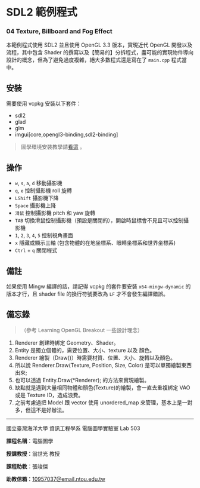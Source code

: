 # SDL2 範例程式
### 04 Texture, Billboard and Fog Effect
本範例程式使用 SDL2 並且使用 OpenGL 3.3 版本，實現近代 OpenGL 開發以及流程，其中包含 Shader 的撰寫以及【簡易的】分拆程式，盡可能的實現物件導向設計的概念，但為了避免過度複雜，絕大多數程式還是寫在了 `main.cpp` 程式當中。



## 安裝
需要使用 vcpkg 安裝以下套件：
* sdl2
* glad
* glm
* imgui[core,opengl3-binding,sdl2-binding]

> 圖學環境安裝教學請[看這](https://hackmd.io/@23657689/computer_graphics_env_settings) 。

## 操作
* `w`, `s`, `a`, `d` 移動攝影機
* `q`, `e` 控制攝影機 roll 旋轉
* `LShift` 攝影機下降
* `Space` 攝影機上降
* `滑鼠` 控制攝影機 pitch 和 yaw 旋轉
* `TAB` 切換滑鼠控制攝影機（預設是關閉的），開啟時鼠標會不見且可以控制攝影機
* `1`, `2`, `3`, `4`, `5` 控制視角畫面
* `x` 隱藏或顯示三軸 (包含物體的在地坐標系、眼睛坐標系和世界坐標系)
* `Ctrl` + `q` 關閉程式

## 備註
如果使用 Mingw 編譯的話，請記得 vcpkg 的套件要安裝 `x64-mingw-dynamic` 的版本才行，且 shader file 的換行符號要改為 `LF` 才不會發生編譯錯誤。 

## 備忘錄
> （參考 Learning OpenGL Breakout 一些設計理念）
1. Renderer 創建時綁定 Geometry、Shader。
2. Entity 是獨立個體的，需要位置、大小、texture 以及 顏色。
3. Renderer 繪製（Draw()）時需要材質、位置、大小、旋轉以及顏色。
4. 所以說 Renderer.Draw(Texture, Position, Size, Color) 是可以單獨繪製東西出來;
5. 也可以透過 Entity.Draw(*Renderer); 的方法來實現繪製。
6. 缺點就是遇到大量相同物體和顏色(Texture)的繪製，會一直去重複綁定 VAO 或是 Texture ID，造成浪費。
7. 之前考慮過把 Model 跟 vector<Entity> 使用 unordered_map 來管理，基本上是一對多，但這不是好辦法。

------------------------------------------------------------
國立臺灣海洋大學 資訊工程學系 電腦圖學實驗室 Lab 503

**課程名稱**：電腦圖學

**授課教授**：翁世光 教授

**課程助教**：張竣傑

**助教信箱**：10957037@email.ntou.edu.tw